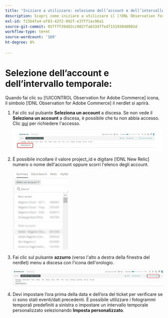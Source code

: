 ```yaml
---
title: "Iniziare a utilizzare: selezione dell’account e dell’intervallo temporale"
description: Scopri come iniziare a utilizzare il [!DNL Observation for Adobe Commerce] nerdlet selezionando l’account e l’intervallo temporale.
exl-id: f2364fa4-ef83-42f2-992f-e37ff1ac96a1
source-git-commit: 95ffff39d82cc9027fa633dffedf15193040802d
workflow-type: tm+mt
source-wordcount: '169'
ht-degree: 0%

---
```


# Selezione dell’account e dell’intervallo temporale:

Quando fai clic su [!UICONTROL Observation for Adobe Commerce] icona, il simbolo [!DNL Observation for Adobe Commerce] il nerdlet si aprirà.

1. Fai clic sul pulsante **Seleziona un account** a discesa. Se non vede il **Seleziona un account** a discesa, è possibile che tu non abbia accesso. Clic [qui](https://adobe.sharepoint.com/sites/MG/it/IT%20Services%20Wiki/Requesting%20access%20to%20Magento%20Commerce%20New%20Relic.aspx) per richiedere l&#39;accesso.

   ![Seleziona un account](../../assets/tools/observation-for-adobe-commerce/start-using-1.jpeg)

1. È possibile incollare il valore project_id e digitare [!DNL New Relic] numero o nome dell&#39;account oppure scorri l&#39;elenco degli account.

   ![Sfoglia l’elenco degli account](../../assets/tools/observation-for-adobe-commerce/start-using-2.jpg)

1. Fai clic sul pulsante **azzurro** (verso l&#39;alto a destra della finestra del nerdlet) menu a discesa con l&#39;icona dell&#39;orologio.

   ![Fai clic sul menu a discesa](../../assets/tools/observation-for-adobe-commerce/start-using-3.jpg)

1. Devi impostare l’ora prima della data e dell’ora del ticket per verificare se ci sono stati eventi/dati precedenti. È possibile utilizzare i fotogrammi temporali predefiniti a sinistra o impostare un intervallo temporale personalizzato selezionando **Imposta personalizzato**.
